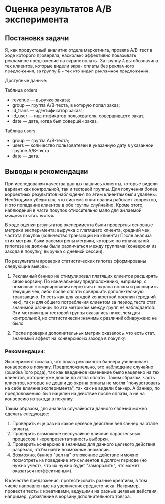 # Оценка результатов А/В эксперимента

## Постановка задачи

Я, как продуктовый аналитик отдела маркетинга, провела A/B-тест в ходе которого проверяла, насколько эффективно показывать рекламное предложение на экране оплаты. 
За группу А вы обозначила тех клиентов, которые видели экран оплаты без рекламного предложения, за группу Б - тех кто видел рекламное предложение.

Доступные данные:

Таблица orders
- revenue — выручка заказа;
- group — группа A/B-теста, в которую попал заказ;
- id_trans — идентификатор заказа;
- id_user — идентификатор пользователя, совершившего заказ;
- date — дата, когда был совершён заказ.

Таблица users:
- group — группа A/B-теста;
- users — количество пользователей в указанную дату в указанной группе A/B-теста
- date — дата.

## Выводы и рекомендации

При исследовании качества данных нашлись клиенты, которые видели вариант как контрольной, так и тестовой группы. Для получения более корректных результатов наблюдения по этим клиентам были удалены. Необходимо убедиться, что система сплитования работает корректно, и это попадание клиентов в обе группы слуйчайно. Кроме этого, наблюдений в части покупок относительно мало для желаемой мощности стат. тестов.

В ходе оценки результатов эксперимента были проверены основные метрики эксперимента: выручка с платящего клиента, средний чек, частота покупок (количество транзакций на клиента)
После анализа этих метрик, были рассмотрены метрики, которые по изначальной гипотезе не должны были различаться между группами  (конверсия из захода в покупку, выручка с дневной сессии).

По результатам проверки статистических гипотез сформированы следующие выводы:

1) Рекламный баннер не стимулировал платящих клиентов расширять свою корзину. По изначальному предположению, например, с помощью стимулирования вернуться с экрана оплаты и расширить текущий чек, либо после оплаты совершить дополнительную транзакцию. То есть как для каждой конкретной покупки (средний чек), так и для общего потребления клиентом за период теста стат. значимой разницы по эти метрикам между групп не наблюдается. Эти метрики для тестовой группы оказались ниже, чем для контрольной, но статистически значимых различий обнаружено не было.

2) После проверки дополнительных метрик оказалось, что есть стат. значимый эффект на конверсию из захода в покупку.

### Рекомендации:

Эксперимент показал, что показ рекламного баннера увеличивает конверсию в покупку. Предположительно, это наблюдение случайно (ошибка 1ого рода), так как введенное изменение было нацелено на тех клиентов, которые уже дошли до этапа оплаты. Таким образом, часть клиентов, которые не дошли до экрана оплаты не могли "почувствовать на себе влияние эксперимента", так как не видели баннер. А баннер, по предположению, был нацелен на действие после оплаты, а не на конверсию из захода в покупку.

Таким образом, для анализа случайности данного явления можно сделать следующее:

1) Проверить еще раз на какое целевое действие вел баннер на этапе оплаты.
2) Проверить возможное неслучайное влияние параллельных процессов / нерепрезентативность выборки.
3) Проверить конверсию в значимых для данного целевого действия разрезах, чтобы найти возможные аномалии.
4) Возможно, баннер "вел на" отложенное действие и можно посмотреть на поведение этих клиентов в долгом периоде (но нужно учесть, что их нужно будет "заморозить", что может оказаться неэффективным).

В качестве предложения: протестировать разные креативы, в том числе направленные на увеличение среднего чека. Например, провести тесты с креативами, ведущими на разные целевые действия, например, добавление в корзину дополнительного товара.